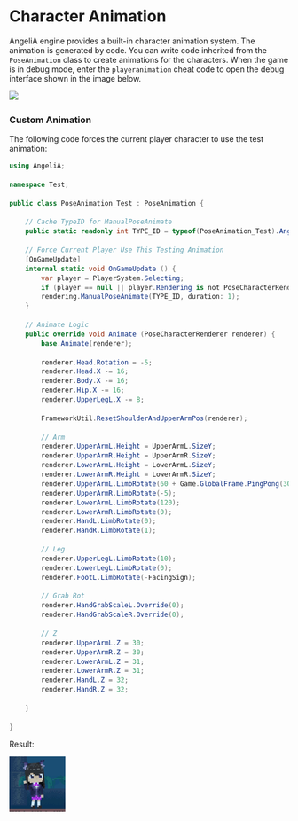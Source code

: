 # Character Animation



AngeliA engine provides a built-in character animation system. The animation is generated by code. You can write code inherited from the `PoseAnimation` class to create animations for the characters. When the game is in debug mode, enter the `playeranimation` cheat code to open the debug interface shown in the image below.

<img src="../../images/CharacterAnimationTest.gif" width="61.8%"/>



### Custom Animation

The following code forces the current player character to use the test animation:

```C#
using AngeliA;

namespace Test;

public class PoseAnimation_Test : PoseAnimation {

	// Cache TypeID for ManualPoseAnimate
	public static readonly int TYPE_ID = typeof(PoseAnimation_Test).AngeHash();

	// Force Current Player Use This Testing Animation
	[OnGameUpdate]
	internal static void OnGameUpdate () {
		var player = PlayerSystem.Selecting;
		if (player == null || player.Rendering is not PoseCharacterRenderer rendering) return;
		rendering.ManualPoseAnimate(TYPE_ID, duration: 1);
	}

	// Animate Logic
	public override void Animate (PoseCharacterRenderer renderer) {
		base.Animate(renderer);

		renderer.Head.Rotation = -5;
		renderer.Head.X -= 16;
		renderer.Body.X -= 16;
		renderer.Hip.X -= 16;
		renderer.UpperLegL.X -= 8;

		FrameworkUtil.ResetShoulderAndUpperArmPos(renderer);

		// Arm
		renderer.UpperArmL.Height = UpperArmL.SizeY;
		renderer.UpperArmR.Height = UpperArmR.SizeY;
		renderer.LowerArmL.Height = LowerArmL.SizeY;
		renderer.LowerArmR.Height = LowerArmR.SizeY;
		renderer.UpperArmL.LimbRotate(60 + Game.GlobalFrame.PingPong(30) - 15);
		renderer.UpperArmR.LimbRotate(-5);
		renderer.LowerArmL.LimbRotate(120);
		renderer.LowerArmR.LimbRotate(0);
		renderer.HandL.LimbRotate(0);
		renderer.HandR.LimbRotate(1);

		// Leg
		renderer.UpperLegL.LimbRotate(10);
		renderer.LowerLegL.LimbRotate(0);
		renderer.FootL.LimbRotate(-FacingSign);

		// Grab Rot
		renderer.HandGrabScaleL.Override(0);
		renderer.HandGrabScaleR.Override(0);

		// Z
		renderer.UpperArmL.Z = 30;
		renderer.UpperArmR.Z = 30;
		renderer.LowerArmL.Z = 31;
		renderer.LowerArmR.Z = 31;
		renderer.HandL.Z = 32;
		renderer.HandR.Z = 32;

	}

}
```

Result:

<img src="../../images/CharacterAnimationWave.gif" width="20%"/>



